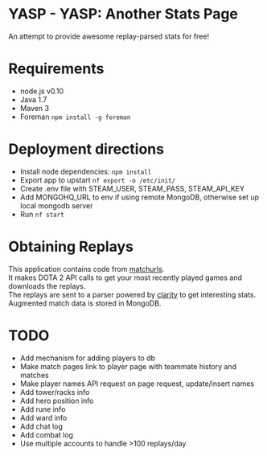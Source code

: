 YASP - YASP: Another Stats Page
====

An attempt to provide awesome replay-parsed stats for free!  

Requirements
====
* node.js v0.10
* Java 1.7
* Maven 3
* Foreman `npm install -g foreman`

Deployment directions
====
* Install node dependencies: `npm install`
* Export app to upstart `nf export -o /etc/init/`
* Create .env file with STEAM_USER, STEAM_PASS, STEAM_API_KEY
* Add MONGOHQ_URL to env if using remote MongoDB, otherwise set up local mongodb server
* Run `nf start`

Obtaining Replays
====
This application contains code from [matchurls](https://rjackson.me/tools/matchurls).  
It makes DOTA 2 API calls to get your most recently played games and downloads the replays.  
The replays are sent to a parser powered by [clarity](https://github.com/skadistats/clarity) to get interesting stats.  
Augmented match data is stored in MongoDB.

TODO
====
* Add mechanism for adding players to db
* Make match pages link to player page with teammate history and matches
* Make player names API request on page request, update/insert names
* Add tower/racks info
* Add hero position info
* Add rune info
* Add ward info
* Add chat log
* Add combat log
* Use multiple accounts to handle >100 replays/day
